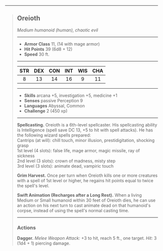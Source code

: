 ***
> ## Oreioth
> *Medium humanoid (human), chaotic evil*
> 
> ***
> 
> - **Armor Class** 11, (14 with mage armor)
> - **Hit Points** 39 (6d8 + 12)
> - **Speed** 30 ft.
> 
> ***
> 
> |STR|DEX|CON|INT|WIS|CHA|
> |:---:|:---:|:---:|:---:|:---:|:---:|
> |8|13|14|16|9|11|
> 
> ***
> 
> - **Skills** arcana +5, investigation +5, medicine +1
> - **Senses** passive Perception 9
> - **Languages** Abyssal, Common
> - **Challenge** 2 (450 xp)
> 
> ***
> 
> **Spellcasting.** Oreioth is a 6th-level spellcaster. His spellcasting ability is Intelligence (spell save DC 13, +5 to hit with spell attacks). He has the following wizard spells prepared:  
> Cantrips (at will): chill touch, minor illusion, prestidigitation, shocking grasp  
> 1st level (4 slots): false life, mage armor, magic missile, ray of sickness  
> 2nd level (3 slots): crown of madness, misty step  
> 3rd level (3 slots): animate dead, vampiric touch
> 
> **Grim Harvest.** Once per turn when Oreioth kills one or more creatures with a spell of 1st level or higher, he regains hit points equal to twice the spell's level.
> 
> **Swift Animation (Recharges after a Long Rest).** When a living Medium or Small humanoid within 30 feet of Oreioth dies, he can use an action on his next turn to cast animate dead on that humanoid's corpse, instead of using the spell's normal casting time.
> 
> ***
> 
> ### Actions
> **Dagger.** *Melee Weapon Attack:* +3 to hit, reach 5 ft., one target. *Hit:* 3 (1d4 + 1) piercing damage.